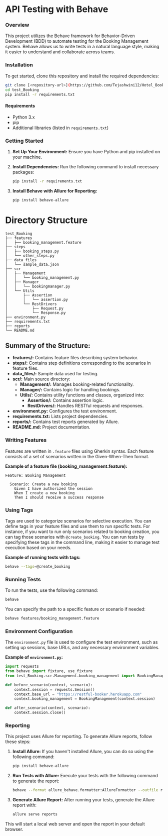 # API Testing with Behave

### Overview

This project utilizes the Behave framework for Behavior-Driven Development (BDD) to automate testing for the Booking Management system. Behave allows us to write tests in a natural language style, making it easier to understand and collaborate across teams.

### Installation

To get started, clone this repository and install the required dependencies:

```bash
git clone [<repository-url>](https://github.com/Tejashwini12/Hotel_Booking_Management.git)
cd test_Booking
pip install -r requirements.txt
```

#### Requirements

- Python 3.x
- pip
- Additional libraries (listed in `requirements.txt`)

### Getting Started

1. **Set Up Your Environment:** Ensure you have Python and pip installed on your machine.

2. **Install Dependencies:** Run the following command to install necessary packages:

    ```bash
    pip install -r requirements.txt
    ```

3. **Install Behave with Allure for Reporting:**

    ```bash
    pip install behave-allure
    ```

# Directory Structure

```
test_Booking
├── features
│   ├── booking_management.feature
├── steps
│   ├── booking_steps.py
│   └── other_steps.py
├── data_files
│   └── sample_data.json
├── scr
│   ├── Management
│   │   └── booking_management.py
│   ├── Manager
│   │   └── bookingmanager.py
│   └── Utils
│       ├── Assertion
│       │   └── assertion.py
│       └── RestDrivers
│           ├── Request.py
│           └── Response.py
├── environment.py
├── requirements.txt
├── reports
└── README.md
```

## Summary of the Structure:

- **features/:** Contains feature files describing system behavior.
- **steps/:** Contains step definitions corresponding to the scenarios in feature files.
- **data_files/:** Sample data used for testing.
- **scr/:** Main source directory:
    - **Management/:** Manages booking-related functionality.
    - **Manager/:** Contains logic for handling bookings.
    - **Utils/:** Contains utility functions and classes, organized into:
        - **Assertion/:** Contains assertion logic.
        - **RestDrivers/:** Handles RESTful requests and responses.
- **environment.py:** Configures the test environment.
- **requirements.txt:** Lists project dependencies.
- **reports/:** Contains test reports generated by Allure.
- **README.md:** Project documentation.

### Writing Features

Features are written in `.feature` files using Gherkin syntax. Each feature consists of a set of scenarios written in the Given-When-Then format.

**Example of a feature file (booking_management.feature):**

```gherkin
Feature: Booking Management

  Scenario: Create a new booking
    Given I have authorized the session
    When I create a new booking
    Then I should receive a success response
```

### Using Tags

Tags are used to categorize scenarios for selective execution. You can define tags in your feature files and use them to run specific tests. For instance, if you want to run only scenarios related to booking creation, you can tag those scenarios with `@create_booking`. You can run tests by specifying these tags in the command line, making it easier to manage test execution based on your needs.

**Example of running tests with tags:**

```bash
behave --tags=@create_booking
```

### Running Tests

To run the tests, use the following command:

```bash
behave
```

You can specify the path to a specific feature or scenario if needed:

```bash
behave features/booking_management.feature
```

### Environment Configuration

The `environment.py` file is used to configure the test environment, such as setting up sessions, base URLs, and any necessary environment variables.

**Example of `environment.py`:**

```python
import requests
from behave import fixture, use_fixture
from test_Booking.scr.Management.booking_management import BookingManagement

def before_scenario(context, scenario):
    context.session = requests.Session()
    context.base_url = "https://restful-booker.herokuapp.com"
    context.booking_management = BookingManagement(context.session)

def after_scenario(context, scenario):
    context.session.close()
```

### Reporting

This project uses Allure for reporting. To generate Allure reports, follow these steps:

1. **Install Allure:** If you haven't installed Allure, you can do so using the following command:

    ```bash
    pip install behave-allure
    ```

2. **Run Tests with Allure:** Execute your tests with the following command to generate the report:

    ```bash
    behave --format allure_behave.formatter:AllureFormatter --outfile reports/
    ```

3. **Generate Allure Report:** After running your tests, generate the Allure report with:

    ```bash
    allure serve reports
    ```

This will start a local web server and open the report in your default browser.
```

